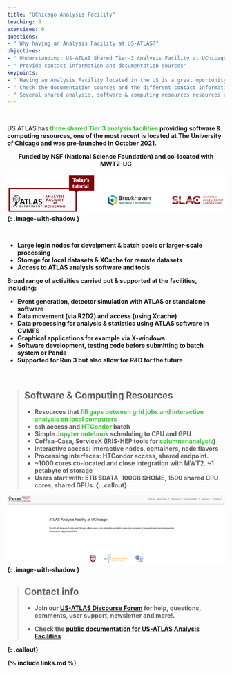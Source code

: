 ```yaml
---
title: "UChicago Analysis Facility"
teaching: 5
exercises: 0
questions:
- " Why having an Analysis Facility at US-ATLAS?"
objectives:
- " Understanding: US-ATLAS Shared Tier-3 Analysis Facility at UChicago"
- " Provide contact information and documentation sources"
keypoints:
- " Having an Analysis Facility located in the US is a great oportunity to simplify and accelerate the delivery of HEP results"
- " Check the documentation sources and the different contact informations for help, user support, feedback, news, etc! "
- " Several shared analysis, software & computing resources resources are available, please use them and provide feedback" 
---
```


<br>

US ATLAS has <font color="LimeGreen"><strong>three shared Tier 3 analysis facilities<strong></font> providing software & computing resources, one of the most recent is located at The University of Chicago and was pre-launched in October 2021.

**<center> Funded by NSF (National Science Foundation) and co-located with MWT2-UC </center>**

![image info](./../fig/i_sharedtier3.png){: .image-with-shadow }

<br>

- <strong>Large login nodes</strong> for develpment & batch pools or larger-scale processing
- <strong>Storage</strong> for local datasets & XCache for remote datasets
- Access to ATLAS <strong>analysis software and tools</strong>

Broad range of activities carried out & supported at the facilities, including:
- <strong>Event generation</strong>, <strong>detector simulation</strong> with ATLAS or standalone software
- <strong>Data movement</strong> (via R2D2) and access (using <strong>Xcache</strong>)
- <strong>Data processing</strong> for analysis & statistics using ATLAS software in CVMFS
- Graphical applications for example via X-windows
- Software development, testing code before submitting to batch system or Panda
- <strong>Supported for Run 3 but also allow for R&D for the future</strong>

<br>

> ## Software & Computing Resources
> - Resources that <font color="LimeGreen"><strong>fill gaps between grid jobs and interactive analysis on local computers</strong></font>
> - ssh access and <font color="LimeGreen"><strong>HTCondor</strong></font> batch
> - Simple <font color="LimeGreen"><strong>Jupyter notebook</strong></font> scheduling to CPU and GPU
> - Coffea-Casa, ServiceX (IRIS-HEP tools for <font color="LimeGreen"><strong>columnar analysis</strong></font>)
> - Interactive access: interactive nodes, containers, node flavors
> - Processing interfaces: HTCondor access, shared endpoint.
> - <strong>~1000 cores co-located and close integration with MWT2. ~1 petabyte of storage</strong>
> - Users start with: 5TB $DATA, 100GB $HOME, 1500 shared CPU cores, shared GPUs.
{: .callout}

![image info](./../fig/i_aboutpage.png){: .image-with-shadow }

> ## Contact info
>
> - Join our  <a href="https://atlas-talk.sdcc.bnl.gov/"> US-ATLAS Discourse Forum</a> for help, questions, comments, user support, newsletter and more!. 
>
> - Check the <a href="https://usatlas.readthedocs.io/projects/af-docs/en/latest/">public documentation for US-ATLAS Analysis Facilities</a>
>
{: .callout}

{% include links.md %}
